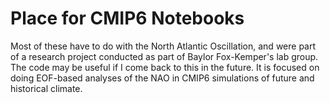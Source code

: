 # Place for CMIP6 Notebooks

Most of these have to do with the North Atlantic Oscillation, and were part of a research project conducted as part of Baylor Fox-Kemper's lab group. The code may be useful if I come back to this in the future. It is focused on doing EOF-based analyses of the NAO in CMIP6 simulations of future and historical climate.
